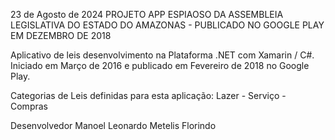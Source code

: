 23 de Agosto de 2024
PROJETO APP ESPIAOSO DA ASSEMBLEIA LEGISLATIVA DO ESTADO DO AMAZONAS - PUBLICADO NO GOOGLE PLAY EM DEZEMBRO DE 2018

Aplicativo de leis desenvolvimento na Plataforma .NET com Xamarin / C#.
Iniciado em Março de 2016 e publicado em Fevereiro de 2018 no Google Play.

Categorias de Leis definidas para esta aplicação: Lazer - Serviço - Compras 



Desenvolvedor
Manoel Leonardo Metelis Florindo
